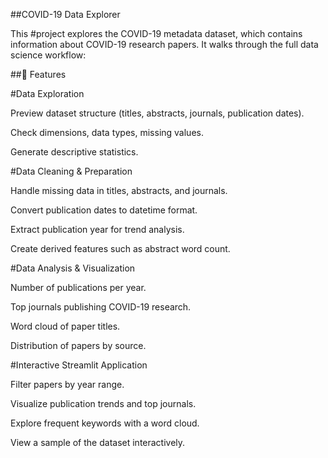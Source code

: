 ##COVID-19 Data Explorer

This #project explores the COVID-19 metadata dataset, which contains information about COVID-19 research papers. It walks through the full data science workflow:

##🔹 Features

#Data Exploration

Preview dataset structure (titles, abstracts, journals, publication dates).

Check dimensions, data types, missing values.

Generate descriptive statistics.

#Data Cleaning & Preparation

Handle missing data in titles, abstracts, and journals.

Convert publication dates to datetime format.

Extract publication year for trend analysis.

Create derived features such as abstract word count.

#Data Analysis & Visualization

Number of publications per year.

Top journals publishing COVID-19 research.

Word cloud of paper titles.

Distribution of papers by source.

#Interactive Streamlit Application

Filter papers by year range.

Visualize publication trends and top journals.

Explore frequent keywords with a word cloud.

View a sample of the dataset interactively.
